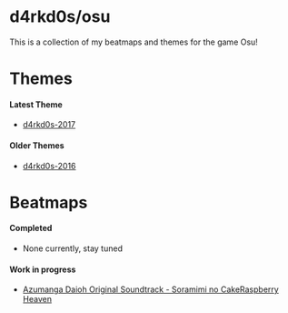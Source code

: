 # d4rkd0s/osu

This is a collection of my beatmaps and themes for the game Osu!

# Themes


#### Latest Theme

- [d4rkd0s-2017](https://github.com/d4rkd0s/osu/raw/master/themes/d4rkd0s-2016.osk)

#### Older Themes

- [d4rkd0s-2016](https://github.com/d4rkd0s/osu/raw/master/themes/d4rkd0s-2016.osk)



# Beatmaps

#### Completed

- None currently, stay tuned


#### Work in progress

- [Azumanga Daioh Original Soundtrack - Soramimi no CakeRaspberry Heaven](https://github.com/d4rkd0s/osu/raw/master/beatmaps/Azumanga%20Daioh%20Original%20Soundtrack%20-%20Soramimi%20no%20CakeRaspberry%20Heaven.osz)


